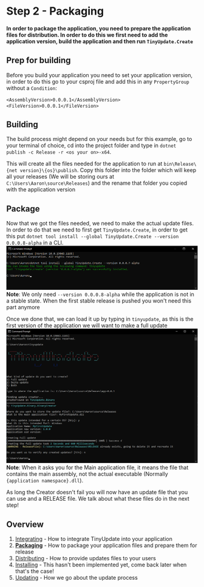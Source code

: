 # Step 2 - Packaging
#### In order to package the application, you need to prepare the application files for distribution. In order to do this we first need to add the application version, build the application and then run `TinyUpdate.Create`

## Prep for building

Before you build your application you need to set your application version, in order to do this go to your csproj file and add this in any ``PropertyGroup`` without a ``Condition``:
```
<AssemblyVersion>0.0.0.1</AssemblyVersion>
<FileVersion>0.0.0.1</FileVersion>
```

## Building

The build process might depend on your needs but for this example, go to your terminal of choice, cd into the project folder and type in `dotnet publish -c Release -r <os your on>-x64`. 

This will create all the files needed for the application to run at `bin\Release\{net version}\{os}\publish`. Copy this folder into the folder which will keep all your releases (We will be storing ours at `C:\Users\Aaron\source\Releases`) and the rename that folder you copied with the application version

## Package

Now that we got the files needed, we need to make the actual update files. In order to do that we need to first get `TinyUpdate.Create`, in order to get this put `dotnet tool install --global TinyUpdate.Create --version 0.0.0.8-alpha` in a CLI.
![](images/tinyupdate-creator-install.png)
**Note**: We only need ``--version 0.0.0.8-alpha`` while the application is not in a stable state. When the first stable release is pushed you won't need this part anymore

Once we done that, we can load it up by typing in `tinyupdate`, as this is the first version of the application we will want to make a full update
![](images/tinyupdate-creator-create.png)
**Note**: When it asks you for the Main application file, it means the file that contains the main assembly, not the actual executable (Normally ``{application namespace}.dll``).

As long the Creator doesn't fail you will now have an update file that you can use and a RELEASE file. We talk about what these files do in the next step!

## Overview
1. [Integrating](integrating.md) - How to integrate TinyUpdate into your application
2. **[Packaging](packaging.md)** - How to package your application files and prepare them for release
3. [Distributing](distributing.md) - How to provide updates files to your users
4. [Installing](installing.md) - This hasn't been implemented yet, come back later when that's the case!
5. [Updating](updating.md) - How we go about the update process